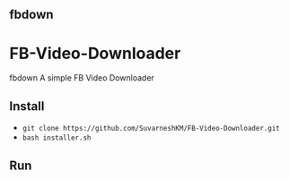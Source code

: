 ## fbdown
# FB-Video-Downloader
fbdown A simple FB Video Downloader

## Install

* `git clone https://github.com/SuvarneshKM/FB-Video-Downloader.git`
* `bash installer.sh`

## Run
